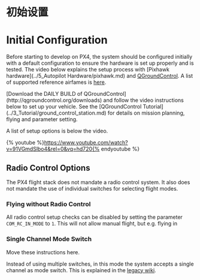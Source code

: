 # 初始设置

# Initial Configuration

Before starting to develop on PX4, the system should be configured initially with a default configuration to ensure the hardware is set up properly and is tested. The video below explains the setup process with [Pixhawk hardware](../5_Autopilot Hardware/pixhawk.md) and [QGroundControl](../3_Tutorial/ground_control_station.md). A list of supported reference airfames is [here](../7_Airframe/airframes-architecture.md).

<aside class="tip">
[Download the DAILY BUILD of QGroundControl](http://qgroundcontrol.org/downloads) and follow the video instructions below to set up your vehicle. See the [QGroundControl Tutorial](../3_Tutorial/ground_control_station.md) for details on mission planning, flying and parameter setting. 
</aside>

A list of setup options is below the video.

{% youtube %}https://www.youtube.com/watch?v=91VGmdSlbo4&rel=0&vq=hd720{% endyoutube %}

## Radio Control Options

The PX4 flight stack does not mandate a radio control system. It also does not mandate the use of individual switches for selecting flight modes.

### Flying without Radio Control

All radio control setup checks can be disabled by setting the parameter `COM_RC_IN_MODE` to `1`. This will not allow manual flight, but e.g. flying in 

### Single Channel Mode Switch

<aside class="todo">
Move these instructions here.
</aside>

Instead of using multiple switches, in this mode the system accepts a single channel as mode switch. This is explained in the [legacy wiki](https://pixhawk.org/peripherals/radio-control/opentx/single_channel_mode_switch).

